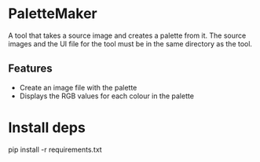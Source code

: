 # PaletteMaker

A tool that takes a source image and creates a palette from it.
The source images and the UI file for the tool must be in the same directory as the tool. 

## Features
- Create an image file with the palette
- Displays the RGB values for each colour in the palette

# Install deps
pip install -r requirements.txt
